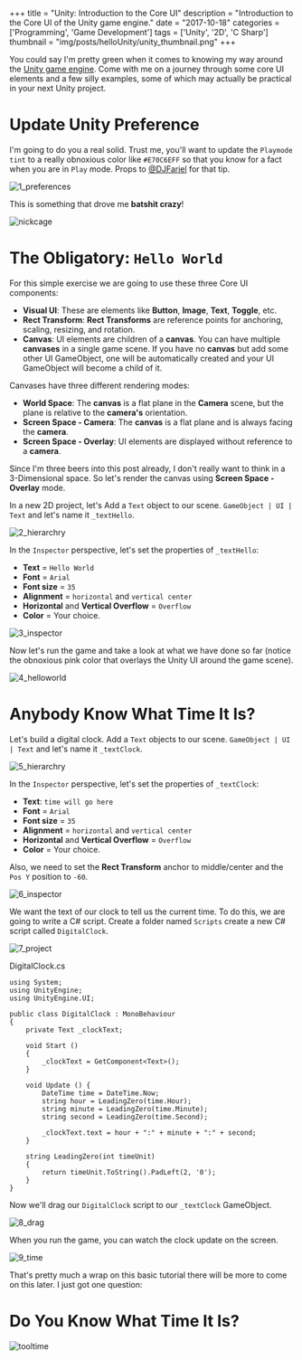 +++
title = "Unity: Introduction to the Core UI"
description = "Introduction to the Core UI of the Unity game engine."
date = "2017-10-18"
categories = ['Programming', 'Game Development']
tags = ['Unity', '2D', 'C Sharp']
thumbnail = "img/posts/helloUnity/unity_thumbnail.png"
+++

You could say I'm pretty green when it comes to knowing my way around the [Unity game engine](https://unity3d.com/). Come with me on a journey through some core UI elements and a few silly examples, some of which may actually be practical in your next Unity project.

# Update Unity Preference

I'm going to do you a real solid. Trust me, you'll want to update the `Playmode tint` to a really obnoxious color like `#E70C6EFF` so that you know for a fact when you are in `Play` mode. Props to [@DJFariel](https://twitter.com/DJFariel) for that tip.   

![1_preferences](/img/posts/helloUnity/1_preferences.png  "Preferences")

This is something that drove me __batshit crazy__!

![nickcage](/img/posts/helloUnity/nickcage.gif "Nick Cage")

# The Obligatory: `Hello World`

For this simple exercise we are going to use these three Core UI components:

* __Visual UI__: These are elements like __Button__, __Image__, __Text__, __Toggle__, etc.
* __Rect Transform__: __Rect Transforms__ are reference points for anchoring, scaling, resizing, and rotation.
* __Canvas__: UI elements are children of a __canvas__. You can have multiple __canvases__ in a single game scene. If you have no __canvas__ but add some other UI GameObject, one will be automatically created and your UI GameObject will become a child of it.

Canvases have three different rendering modes:

* __World Space__: The __canvas__ is a flat plane in the __Camera__ scene, but the plane is relative to the __camera's__ orientation.
* __Screen Space - Camera__: The __canvas__ is a flat plane and is always facing the __camera__. 
* __Screen Space - Overlay__: UI elements are displayed without reference to a __camera__.  

Since I'm three beers into this post already, I don't really want to think in a 3-Dimensional space. So let's render the canvas using __Screen Space - Overlay__ mode.

In a new 2D project, let's Add a `Text` object to our scene. `GameObject | UI | Text` and let's name it `_textHello`.

![2_hierarchry](/img/posts/helloUnity/2_hierarchry.png  "Hierarchry")

In the `Inspector` perspective, let's set the properties of `_textHello`:

* __Text__ = `Hello World`
* __Font__ = `Arial`
* __Font size__ = `35`
* __Alignment__ = `horizontal` and `vertical center`
* __Horizontal__ and __Vertical Overflow__ = `Overflow`
* __Color__ = Your choice.

![3_inspector](/img/posts/helloUnity/3_inspector.png  "Inspector")

Now let's run the game and take a look at what we have done so far (notice the obnoxious pink color that overlays the Unity UI around the game scene).

![4_helloworld](/img/posts/helloUnity/4_helloworld.png  "Hello World")

# Anybody Know What Time It Is?

Let's build a digital clock. Add a `Text` objects to our scene. `GameObject | UI | Text` and let's name it `_textClock`.

![5_hierarchry](/img/posts/helloUnity/5_hierarchry.png  "Hierarchry")

In the `Inspector` perspective, let's set the properties of `_textClock`:

* __Text__: `time will go here`
* __Font__ = `Arial`
* __Font size__ = `35`
* __Alignment__ = `horizontal` and `vertical center`
* __Horizontal__ and __Vertical Overflow__ = `Overflow`
* __Color__ = Your choice.

Also, we need to set the __Rect Transform__ anchor to middle/center and the `Pos Y` position to `-60`.

![6_inspector](/img/posts/helloUnity/6_inspector.png  "Inspector")

We want the text of our clock to tell us the current time. To do this, we are going to write a C# script. Create a folder named `Scripts` create a new C# script called `DigitalClock`.

![7_project](/img/posts/helloUnity/7_project.png  "Project")

DigitalClock.cs
    
    using System;
    using UnityEngine;
    using UnityEngine.UI;

    public class DigitalClock : MonoBehaviour
    {
	    private Text _clockText;
	
	    void Start ()
    	{
		    _clockText = GetComponent<Text>();
	    }
	
	    void Update () {
		    DateTime time = DateTime.Now;
		    string hour = LeadingZero(time.Hour);
		    string minute = LeadingZero(time.Minute);
	    	string second = LeadingZero(time.Second);
    
	    	_clockText.text = hour + ":" + minute + ":" + second;
    	}

	    string LeadingZero(int timeUnit)
	    {
		    return timeUnit.ToString().PadLeft(2, '0');
	    }
    }

Now we'll drag our `DigitalClock` script to our `_textClock` GameObject. 

![8_drag](/img/posts/helloUnity/8_drag.gif "Dragging")

When you run the game, you can watch the clock update on the screen.

![9_time](/img/posts/helloUnity/9_time.gif "Gameplay")

That's pretty much a wrap on this basic tutorial there will be more to come on this later. I just got one question: 

# Do You Know What Time It Is?

![tooltime](/img/posts/helloUnity/tooltime.gif "Tool Time")
